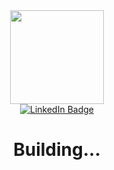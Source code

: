 <div id="header" align="center">
  <img src="https://media4.giphy.com/media/v1.Y2lkPTc5MGI3NjExMzdmOGMwZDg0MjYyYmI3YWRhNDg1Y2JlZGIyYWUyMDY3NWIwOGJkNCZjdD1z/Jz7eUZut4DSl04bz2q/giphy.gif" width="150"/>

  <div id="badges">
    <a href="https://www.linkedin.com/in/alexandre-delaitre-a89839220/"><img src="https://img.shields.io/badge/LinkedIn-blue?style=for-the-badge&logo=linkedin&logoColor=white"     alt="LinkedIn Badge"/></a>
   </a>
  </div>
   <h1>Building...</h1>
   
</div>


